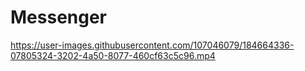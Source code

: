 # Messenger

https://user-images.githubusercontent.com/107046079/184664336-07805324-3202-4a50-8077-460cf63c5c96.mp4

